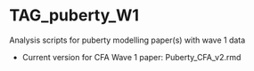 # TAG_puberty_W1
Analysis scripts for puberty modelling paper(s) with wave 1 data

- Current version for CFA Wave 1 paper: Puberty_CFA_v2.rmd
